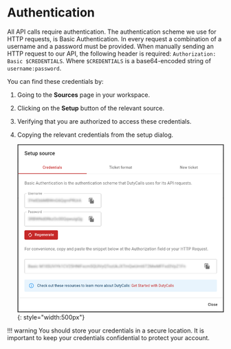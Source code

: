 # Authentication

All API calls require authentication. The authentication scheme we use for HTTP requests, is Basic Authentication. In every request a combination of a username and a password must be provided. When manually sending an HTTP request to our API, the following header is required: `Authorization: Basic $CREDENTIALS`. Where `$CREDENTIALS` is a base64-encoded string of `username:password`.

You can find these credentials by:

1. Going to the **Sources** page in your workspace.
2. Clicking on the **Setup** button of the relevant source.
3. Verifying that you are authorized to access these credentials.
4. Copying the relevant credentials from the setup dialog.

    ![image - Get credentials](../images/setup-source-dialog-1.png){: style="width:500px"}

!!! warning
    You should store your credentials in a secure location. It is important to keep your credentials confidential to protect your account.
